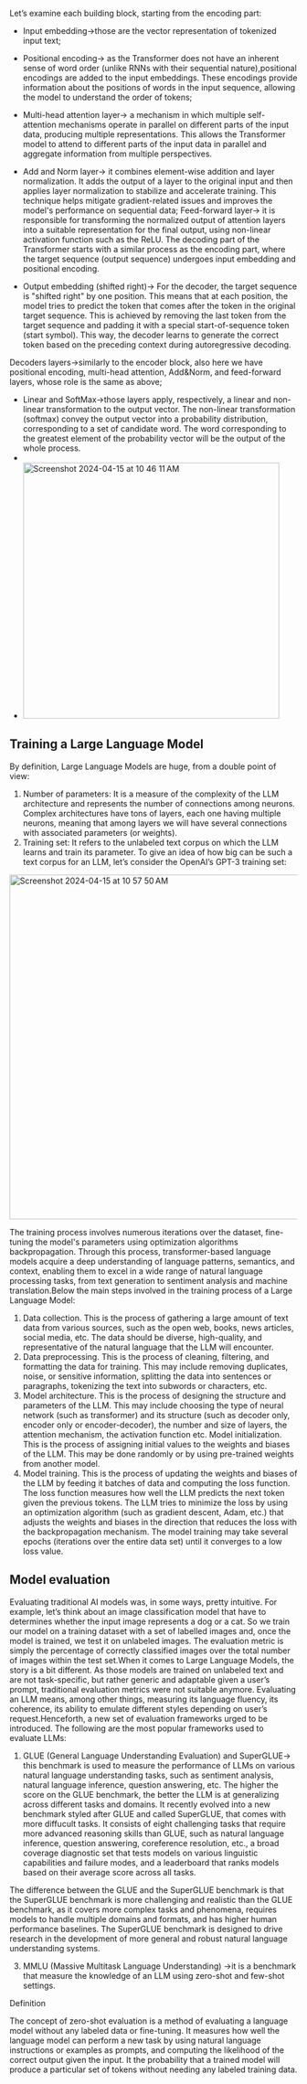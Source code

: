 Let’s examine each building block, starting from the encoding part:

- Input embedding->those are the vector representation of tokenized input text;
- Positional encoding-> as the Transformer does not have an inherent sense of word order (unlike RNNs with their sequential nature),positional encodings are added to the input embeddings. These encodings provide information about the positions of words in the input sequence, allowing the model to understand the order of tokens;
- Multi-head attention layer-> a mechanism in which multiple self-attention mechanisms operate in parallel on different parts of the input data, producing multiple representations. This allows the Transformer model to attend to different parts of the input data in parallel and aggregate information from multiple perspectives.
- Add and Norm layer-> it combines element-wise addition and layer normalization. It adds the output of a layer to the original input and then applies layer normalization to stabilize and accelerate training. This technique helps mitigate gradient-related issues and improves the model's performance on sequential data;
Feed-forward layer-> it is responsible for transforming the normalized output of attention layers into a suitable representation for the final output, using non-linear activation function such as the ReLU.
The decoding part of the Transformer starts with a similar process as the encoding part, where the target sequence (output sequence) undergoes input embedding and positional encoding.

- Output embedding (shifted right)-> For the decoder, the target sequence is "shifted right" by one position. This means that at each position, the model tries to predict the token that comes after the token in the original target sequence. This is achieved by removing the last token from the target sequence and padding it with a special start-of-sequence token (start symbol). This way, the decoder learns to generate the correct token based on the preceding context during autoregressive decoding.

Decoders layers->similarly to the encoder block, also here we have positional encoding, multi-head attention, Add&Norm, and feed-forward layers, whose role is the same as above;

- Linear and SoftMax->those layers apply, respectively, a linear and non-linear transformation to the output vector. The non-linear transformation (softmax) convey the output vector into a probability distribution, corresponding to a set of candidate word. The word corresponding to the greatest element of the probability vector will be the output of the whole process.
-
- <img width="448" alt="Screenshot 2024-04-15 at 10 46 11 AM" src="https://github.com/andysingal/llm-course/assets/20493493/4080d8e4-1f3f-462d-b4b5-ec76d162c439">

## Training a Large Language Model
By definition, Large Language Models are huge, from a double point of view:

1. Number of parameters: It is a measure of the complexity of the LLM architecture and represents the number of connections among neurons. Complex architectures have tons of layers, each one having multiple neurons, meaning that among layers we will have several connections with associated parameters (or weights).
2. Training set: It refers to the unlabeled text corpus on which the LLM learns and train its parameter. To give an idea of how big can be such a text corpus for an LLM, let’s consider the OpenAI’s GPT-3 training set:
<img width="603" alt="Screenshot 2024-04-15 at 10 57 50 AM" src="https://github.com/andysingal/llm-course/assets/20493493/cdbe28b0-afe0-4f31-93e9-a48d06eee800">

The training process involves numerous iterations over the dataset, fine-tuning the model's parameters using optimization algorithms backpropagation. Through this process, transformer-based language models acquire a deep understanding of language patterns, semantics, and context, enabling them to excel in a wide range of natural language processing tasks, from text generation to sentiment analysis and machine translation.Below the main steps involved in the training process of a Large Language Model:

1. Data collection. This is the process of gathering a large amount of text data from various sources, such as the open web, books, news articles, social media, etc. The data should be diverse, high-quality, and representative of the natural language that the LLM will encounter.
2. Data preprocessing. This is the process of cleaning, filtering, and formatting the data for training. This may include removing duplicates, noise, or sensitive information, splitting the data into sentences or paragraphs, tokenizing the text into subwords or characters, etc.
3. Model architecture. This is the process of designing the structure and parameters of the LLM. This may include choosing the type of neural network (such as transformer) and its structure (such as decoder only, encoder only or encoder-decoder), the number and size of layers, the attention mechanism, the activation function etc.
Model initialization. This is the process of assigning initial values to the weights and biases of the LLM. This may be done randomly or by using pre-trained weights from another model.
4. Model training. This is the process of updating the weights and biases of the LLM by feeding it batches of data and computing the loss function. The loss function measures how well the LLM predicts the next token given the previous tokens. The LLM tries to minimize the loss by using an optimization algorithm (such as gradient descent, Adam, etc.) that adjusts the weights and biases in the direction that reduces the loss with the backpropagation mechanism. The model training may take several epochs (iterations over the entire data set) until it converges to a low loss value.

## Model evaluation
Evaluating traditional AI models was, in some ways, pretty intuitive. For example, let’s think about an image classification model that have to determines whether the input image represents a dog or a cat. So we train our model on a training dataset with a set of labelled images and, once the model is trained, we test it on unlabeled images. The evaluation metric is simply the percentage of correctly classified images over the total number of images within the test set.When it comes to Large Language Models, the story is a bit different. As those models are trained on unlabeled text and are not task-specific, but rather generic and adaptable given a user’s prompt, traditional evaluation metrics were not suitable anymore. Evaluating an LLM means, among other things, measuring its language fluency, its coherence, its ability to emulate different styles depending on user’s request.Henceforth, a new set of evaluation frameworks urged to be introduced. The following are the most popular frameworks used to evaluate LLMs:

1. GLUE (General Language Understanding Evaluation) and SuperGLUE-> this benchmark is used to measure the performance of LLMs on various natural language understanding tasks, such as sentiment analysis, natural language inference, question answering, etc. The higher the score on the GLUE benchmark, the better the LLM is at generalizing across different tasks and domains.
It recently evolved into a new benchmark styled after GLUE and called SuperGLUE, that comes with more diffucult tasks. It consists of eight challenging tasks that require more advanced reasoning skills than GLUE, such as natural language inference, question answering, coreference resolution, etc., a broad coverage diagnostic set that tests models on various linguistic capabilities and failure modes, and a leaderboard that ranks models based on their average score across all tasks.

The difference between the GLUE and the SuperGLUE benchmark is that the SuperGLUE benchmark is more challenging and realistic than the GLUE benchmark, as it covers more complex tasks and phenomena, requires models to handle multiple domains and formats, and has higher human performance baselines. The SuperGLUE benchmark is designed to drive research in the development of more general and robust natural language understanding systems.

3. MMLU (Massive Multitask Language Understanding) ->it is a benchmark that measure the knowledge of an LLM using zero-shot and few-shot settings.

Definition

The concept of zero-shot evaluation is a method of evaluating a language model without any labeled data or fine-tuning. It measures how well the language model can perform a new task by using natural language instructions or examples as prompts, and computing the likelihood of the correct output given the input. It the probability that a trained model will produce a particular set of tokens without needing any labeled training data.
